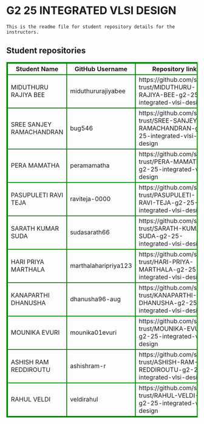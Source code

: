 # G2 25 INTEGRATED VLSI DESIGN
    This is the readme file for student repository details for the instructors.
## Student repositories 
<table style="border : 2px solid green; width:100%;">
<tr >
<th style="border : 2px solid green;">Student Name</th>
<th style="border : 2px solid green;">GitHub Username</th>
<th style="border : 2px solid green;">Repository link</th>
</tr>
<tr style="border : 2px solid green;">
<td style="border : 2px solid green;">MIDUTHURU RAJIYA BEE</td> 

<td style="border : 2px solid green;">miduthururajiyabee</td> 

<td style="border : 2px solid green;">https://github.com/sure-trust/MIDUTHURU-RAJIYA-BEE-g2-25-integrated-vlsi-design</td> 
</tr>

<tr style="border : 2px solid green;">
<td style="border : 2px solid green;">SREE SANJEY RAMACHANDRAN</td> 

<td style="border : 2px solid green;">bug546</td> 

<td style="border : 2px solid green;">https://github.com/sure-trust/SREE-SANJEY-RAMACHANDRAN-g2-25-integrated-vlsi-design</td> 
</tr>

<tr style="border : 2px solid green;">
<td style="border : 2px solid green;">PERA MAMATHA</td> 

<td style="border : 2px solid green;">peramamatha</td> 

<td style="border : 2px solid green;">https://github.com/sure-trust/PERA-MAMATHA-g2-25-integrated-vlsi-design</td> 
</tr>

<tr style="border : 2px solid green;">
<td style="border : 2px solid green;">PASUPULETI RAVI TEJA</td> 

<td style="border : 2px solid green;">raviteja-0000</td> 

<td style="border : 2px solid green;">https://github.com/sure-trust/PASUPULETI-RAVI-TEJA-g2-25-integrated-vlsi-design</td> 
</tr>

<tr style="border : 2px solid green;">
<td style="border : 2px solid green;">SARATH KUMAR SUDA</td> 

<td style="border : 2px solid green;">sudasarath66</td> 

<td style="border : 2px solid green;">https://github.com/sure-trust/SARATH-KUMAR-SUDA-g2-25-integrated-vlsi-design</td> 
</tr>

<tr style="border : 2px solid green;">
<td style="border : 2px solid green;">HARI PRIYA MARTHALA</td> 

<td style="border : 2px solid green;">marthalaharipriya123</td> 

<td style="border : 2px solid green;">https://github.com/sure-trust/HARI-PRIYA-MARTHALA-g2-25-integrated-vlsi-design</td> 
</tr>

<tr style="border : 2px solid green;">
<td style="border : 2px solid green;">KANAPARTHI DHANUSHA</td> 

<td style="border : 2px solid green;">dhanusha96-aug</td> 

<td style="border : 2px solid green;">https://github.com/sure-trust/KANAPARTHI-DHANUSHA-g2-25-integrated-vlsi-design</td> 
</tr>

<tr style="border : 2px solid green;">
<td style="border : 2px solid green;">MOUNIKA EVURI</td> 

<td style="border : 2px solid green;">mounika01evuri</td> 

<td style="border : 2px solid green;">https://github.com/sure-trust/MOUNIKA-EVURI-g2-25-integrated-vlsi-design</td> 
</tr>

<tr style="border : 2px solid green;">
<td style="border : 2px solid green;">ASHISH RAM REDDIROUTU</td> 

<td style="border : 2px solid green;">ashishram-r</td> 

<td style="border : 2px solid green;">https://github.com/sure-trust/ASHISH-RAM-REDDIROUTU-g2-25-integrated-vlsi-design</td> 
</tr>

<tr style="border : 2px solid green;">
<td style="border : 2px solid green;">RAHUL VELDI</td> 

<td style="border : 2px solid green;">veldirahul</td> 

<td style="border : 2px solid green;">https://github.com/sure-trust/RAHUL-VELDI-g2-25-integrated-vlsi-design</td> 
</tr>
